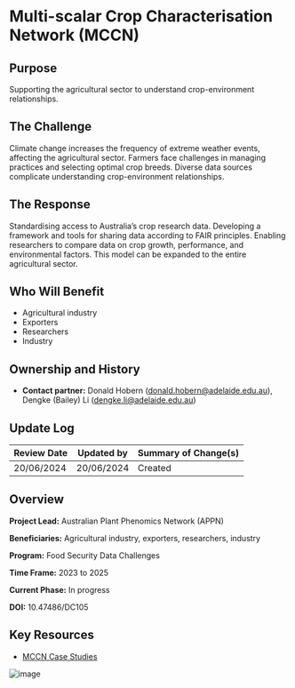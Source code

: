 # Multi-scalar Crop Characterisation Network (MCCN)

## Purpose
Supporting the agricultural sector to understand crop-environment relationships.

## The Challenge
Climate change increases the frequency of extreme weather events, affecting the agricultural sector. Farmers face challenges in managing practices and selecting optimal crop breeds. Diverse data sources complicate understanding crop-environment relationships.

## The Response
Standardising access to Australia’s crop research data. Developing a framework and tools for sharing data according to FAIR principles. Enabling researchers to compare data on crop growth, performance, and environmental factors. This model can be expanded to the entire agricultural sector.

## Who Will Benefit
- Agricultural industry
- Exporters
- Researchers
- Industry

## Ownership and History
- **Contact partner:** Donald Hobern ([donald.hobern@adelaide.edu.au](mailto:donald.hobern@adelaide.edu.au)), Dengke (Bailey) Li ([dengke.li@adelaide.edu.au](mailto:dengke.li@adelaide.edu.au))

## Update Log

| Review Date | Updated by | Summary of Change(s) |
|-------------|------------|----------------------|
|  20/06/2024 | 20/06/2024 | Created              |


## Overview
**Project Lead:** Australian Plant Phenomics Network (APPN)

**Beneficiaries:** Agricultural industry, exporters, researchers, industry

**Program:** Food Security Data Challenges

**Time Frame:** 2023 to 2025

**Current Phase:** In progress

**DOI:** 10.47486/DC105

## Key Resources
- [MCCN Case Studies](https://uao365.sharepoint.com/:w:/r/sites/DataTeamtest/Shared%20Documents/MCCN/Reports/Cases/MCCN%20Case%20Studies.docx?d=wc446740149d040c79f3a0208a8914c05&csf=1&web=1&e=kMsnFR)


![image](https://github.com/aus-plant-phenomics-network/mccn-case-studies/assets/4349417/86533a74-6a08-4c72-9ac9-5a43f87a2230)

